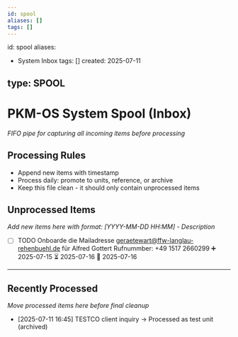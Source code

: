 ```yaml
---
id: spool
aliases: []
tags: []
---
```


id: spool
aliases:

- System Inbox
  tags: []
  created: 2025-07-11

## type: SPOOL

# PKM-OS System Spool (Inbox)

_FIFO pipe for capturing all incoming items before processing_

## Processing Rules

- Append new items with timestamp
- Process daily: promote to units, reference, or archive
- Keep this file clean - it should only contain unprocessed items

## Unprocessed Items

_Add new items here with format: [YYYY-MM-DD HH:MM] - Description_

- [ ] TODO Onboarde die Mailadresse geraetewart@ffw-langlau-rehenbuehl.de für Alfred Gottert Rufnummber: +49 1517 2660299 ➕ 2025-07-15 ⏳ 2025-07-16 📅 2025-07-16

---

## Recently Processed

_Move processed items here before final cleanup_

- [2025-07-11 16:45] TESTCO client inquiry → Processed as test unit (archived)
